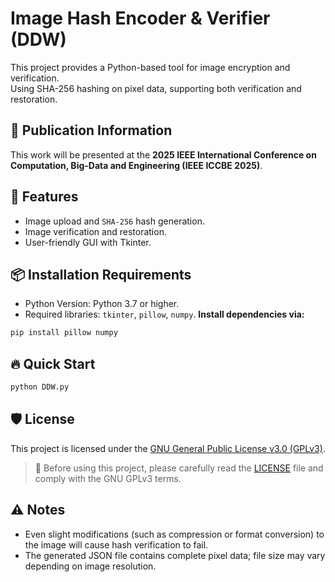 # Image Hash Encoder & Verifier (DDW)

This project provides a Python-based tool for image encryption and verification.  
Using SHA-256 hashing on pixel data, supporting both verification and restoration.

## 📢 Publication Information

This work will be presented at the  **2025 IEEE International Conference on Computation, Big-Data and Engineering (IEEE ICCBE 2025)**.

## 🚀 Features

- Image upload and `SHA-256` hash generation.
- Image verification and restoration.
- User-friendly GUI with Tkinter.

## 📦 Installation Requirements

- Python Version: Python 3.7 or higher.
- Required libraries: `tkinter`, `pillow`, `numpy`.
**Install dependencies via:**
``` bash
pip install pillow numpy
```

## 🔥 Quick Start

```bash
python DDW.py
```

## 🛡️ License

This project is licensed under the [GNU General Public License v3.0 (GPLv3)](LICENSE).
> 📢 Before using this project, please carefully read the [LICENSE](LICENSE) file and comply with the GNU GPLv3 terms.

## ⚠️ Notes

- Even slight modifications (such as compression or format conversion) to the image will cause hash verification to fail.
- The generated JSON file contains complete pixel data; file size may vary depending on image resolution.
